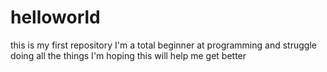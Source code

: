 # helloworld
this is my first repository
I'm a total beginner at programming and struggle doing all the things
I'm hoping this will help me get better
